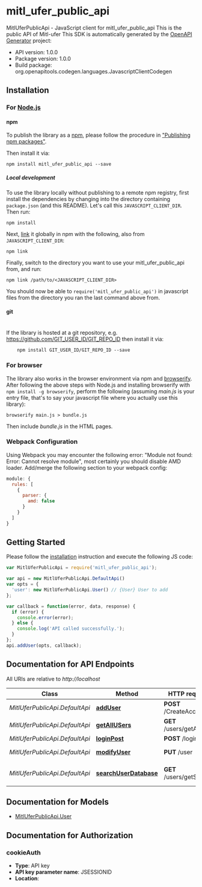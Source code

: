 # mitl_ufer_public_api

MitlUferPublicApi - JavaScript client for mitl_ufer_public_api
This is the public API of Mitl-ufer
This SDK is automatically generated by the [OpenAPI Generator](https://openapi-generator.tech) project:

- API version: 1.0.0
- Package version: 1.0.0
- Build package: org.openapitools.codegen.languages.JavascriptClientCodegen

## Installation

### For [Node.js](https://nodejs.org/)

#### npm

To publish the library as a [npm](https://www.npmjs.com/),
please follow the procedure in ["Publishing npm packages"](https://docs.npmjs.com/getting-started/publishing-npm-packages).

Then install it via:

```shell
npm install mitl_ufer_public_api --save
```

##### Local development

To use the library locally without publishing to a remote npm registry, first install the dependencies by changing 
into the directory containing `package.json` (and this README). Let's call this `JAVASCRIPT_CLIENT_DIR`. Then run:

```shell
npm install
```

Next, [link](https://docs.npmjs.com/cli/link) it globally in npm with the following, also from `JAVASCRIPT_CLIENT_DIR`:

```shell
npm link
```

Finally, switch to the directory you want to use your mitl_ufer_public_api from, and run:

```shell
npm link /path/to/<JAVASCRIPT_CLIENT_DIR>
```

You should now be able to `require('mitl_ufer_public_api')` in javascript files from the directory you ran the last 
command above from.

#### git
#
If the library is hosted at a git repository, e.g.
https://github.com/GIT_USER_ID/GIT_REPO_ID
then install it via:

```shell
    npm install GIT_USER_ID/GIT_REPO_ID --save
```

### For browser

The library also works in the browser environment via npm and [browserify](http://browserify.org/). After following
the above steps with Node.js and installing browserify with `npm install -g browserify`,
perform the following (assuming *main.js* is your entry file, that's to say your javascript file where you actually 
use this library):

```shell
browserify main.js > bundle.js
```

Then include *bundle.js* in the HTML pages.

### Webpack Configuration

Using Webpack you may encounter the following error: "Module not found: Error:
Cannot resolve module", most certainly you should disable AMD loader. Add/merge
the following section to your webpack config:

```javascript
module: {
  rules: [
    {
      parser: {
        amd: false
      }
    }
  ]
}
```

## Getting Started

Please follow the [installation](#installation) instruction and execute the following JS code:

```javascript
var MitlUferPublicApi = require('mitl_ufer_public_api');

var api = new MitlUferPublicApi.DefaultApi()
var opts = {
  'user': new MitlUferPublicApi.User() // {User} User to add
};

var callback = function(error, data, response) {
  if (error) {
    console.error(error);
  } else {
    console.log('API called successfully.');
  }
};
api.addUser(opts, callback);

```

## Documentation for API Endpoints

All URIs are relative to *http://localhost*

Class | Method | HTTP request | Description
------------ | ------------- | ------------- | -------------
*MitlUferPublicApi.DefaultApi* | [**addUser**](docs/DefaultApi.md#addUser) | **POST** /CreateAccount | adds an user
*MitlUferPublicApi.DefaultApi* | [**getAllUSers**](docs/DefaultApi.md#getAllUSers) | **GET** /users/getAll | Returns all users
*MitlUferPublicApi.DefaultApi* | [**loginPost**](docs/DefaultApi.md#loginPost) | **POST** /login | Logs you in
*MitlUferPublicApi.DefaultApi* | [**modifyUser**](docs/DefaultApi.md#modifyUser) | **PUT** /user | changes your user
*MitlUferPublicApi.DefaultApi* | [**searchUserDatabase**](docs/DefaultApi.md#searchUserDatabase) | **GET** /users/getSearch | searches user Database


## Documentation for Models

 - [MitlUferPublicApi.User](docs/User.md)


## Documentation for Authorization


### cookieAuth

- **Type**: API key
- **API key parameter name**: JSESSIONID
- **Location**: 

